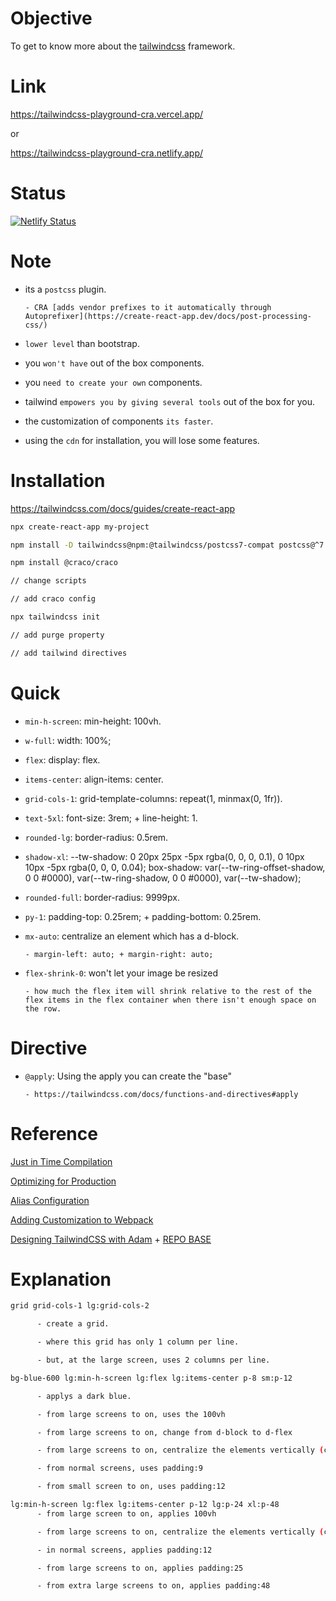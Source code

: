 # Objective

To get to know more about the [tailwindcss](https://tailwindcss.com/) framework.

# Link

https://tailwindcss-playground-cra.vercel.app/

or

https://tailwindcss-playground-cra.netlify.app/

# Status
[![Netlify Status](https://api.netlify.com/api/v1/badges/f4d7978e-1e32-4b67-8bcf-cde627fe015b/deploy-status)](https://app.netlify.com/sites/tailwindcss-playground-cra/deploys)

# Note

- its a `postcss` plugin.

      - CRA [adds vendor prefixes to it automatically through Autoprefixer](https://create-react-app.dev/docs/post-processing-css/) 

- `lower level` than bootstrap.

- you `won't have` out of the box components.

- you `need to create your own` components.

- tailwind `empowers you by giving several tools` out of the box for you.

- the customization of components `its faster`.

- using the `cdn` for installation, you will lose some features.

# Installation

https://tailwindcss.com/docs/guides/create-react-app

```bash
npx create-react-app my-project

npm install -D tailwindcss@npm:@tailwindcss/postcss7-compat postcss@^7 autoprefixer@^9

npm install @craco/craco

// change scripts

// add craco config

npx tailwindcss init

// add purge property

// add tailwind directives
```

# Quick

- `min-h-screen`: min-height: 100vh.

- `w-full`: width: 100%;

- `flex`: display: flex.

- `items-center`: align-items: center.

- `grid-cols-1`: grid-template-columns: repeat(1, minmax(0, 1fr)).

- `text-5xl`: font-size: 3rem; + line-height: 1.

- `rounded-lg`: border-radius: 0.5rem.

- `shadow-xl`: --tw-shadow: 0 20px 25px -5px rgba(0, 0, 0, 0.1), 0 10px 10px -5px rgba(0, 0, 0, 0.04); box-shadow: var(--tw-ring-offset-shadow, 0 0 #0000), var(--tw-ring-shadow, 0 0 #0000), var(--tw-shadow);

- `rounded-full`: border-radius: 9999px.

- `py-1`: padding-top: 0.25rem; + padding-bottom: 0.25rem.

- `mx-auto`: centralize an element which has a d-block.

      - margin-left: auto; + margin-right: auto;

- `flex-shrink-0`: won't let your image be resized

      - how much the flex item will shrink relative to the rest of the flex items in the flex container when there isn't enough space on the row.

# Directive

- `@apply`: Using the apply you can create the "base"
      
      - https://tailwindcss.com/docs/functions-and-directives#apply


# Reference

[Just in Time Compilation](https://blog.tailwindcss.com/just-in-time-the-next-generation-of-tailwind-css)

[Optimizing for Production](https://tailwindcss.com/docs/optimizing-for-production)

[Alias Configuration](https://mtateam.medium.com/how-to-use-import-aliases-with-react-native-and-vs-code-dadb246674c7)

[Adding Customization to Webpack](https://stackoverflow.com/questions/65055214/import-aliases-not-working-as-expected-in-creat-react-app-with-craco)

[Designing TailwindCSS with Adam](https://www.youtube.com/watch?v=21HuwjmuS7A&list=PL7CcGwsqRpSM3w9BT_21tUU8JN2SnyckR&index=2) + [REPO BASE](https://github.com/Miravicson/Workcation)

# Explanation

```bash
grid grid-cols-1 lg:grid-cols-2 

      - create a grid.

      - where this grid has only 1 column per line.

      - but, at the large screen, uses 2 columns per line.
```

```bash
bg-blue-600 lg:min-h-screen lg:flex lg:items-center p-8 sm:p-12

      - applys a dark blue.

      - from large screens to on, uses the 100vh

      - from large screens to on, change from d-block to d-flex

      - from large screens to on, centralize the elements vertically (cross axis)

      - from normal screens, uses padding:9

      - from small screen to on, uses padding:12
```

```sh
lg:min-h-screen lg:flex lg:items-center p-12 lg:p-24 xl:p-48
      - from large screen to on, applies 100vh

      - from large screens to on, centralize the elements vertically (cross axis)

      - in normal screens, applies padding:12

      - from large screens to on, applies padding:25

      - from extra large screens to on, applies padding:48
```
